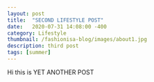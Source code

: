 ```yaml
---
layout: post
title:  "SECOND LIFESTYLE POST"
date:   2020-07-31 14:08:00 -400
category: Lifestyle
thumbnail: /fashionisa-blog/images/about1.jpg
description: third post
tags: [summer]
---
```


Hi this is YET ANOTHER POST